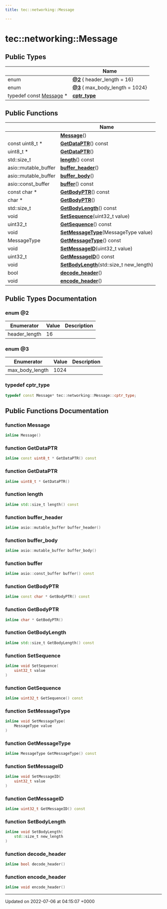 ```yaml
---
title: tec::networking::Message

---
```


# tec::networking::Message





## Public Types

|                | Name           |
| -------------- | -------------- |
| enum| **[@2](/engine/Classes/classtec_1_1networking_1_1_message/#enum-@2)** { header_length = 16} |
| enum| **[@3](/engine/Classes/classtec_1_1networking_1_1_message/#enum-@3)** { max_body_length = 1024} |
| typedef const [Message](/engine/Classes/classtec_1_1networking_1_1_message/) * | **[cptr_type](/engine/Classes/classtec_1_1networking_1_1_message/#typedef-cptr-type)**  |

## Public Functions

|                | Name           |
| -------------- | -------------- |
| | **[Message](/engine/Classes/classtec_1_1networking_1_1_message/#function-message)**() |
| const uint8_t * | **[GetDataPTR](/engine/Classes/classtec_1_1networking_1_1_message/#function-getdataptr)**() const |
| uint8_t * | **[GetDataPTR](/engine/Classes/classtec_1_1networking_1_1_message/#function-getdataptr)**() |
| std::size_t | **[length](/engine/Classes/classtec_1_1networking_1_1_message/#function-length)**() const |
| asio::mutable_buffer | **[buffer_header](/engine/Classes/classtec_1_1networking_1_1_message/#function-buffer-header)**() |
| asio::mutable_buffer | **[buffer_body](/engine/Classes/classtec_1_1networking_1_1_message/#function-buffer-body)**() |
| asio::const_buffer | **[buffer](/engine/Classes/classtec_1_1networking_1_1_message/#function-buffer)**() const |
| const char * | **[GetBodyPTR](/engine/Classes/classtec_1_1networking_1_1_message/#function-getbodyptr)**() const |
| char * | **[GetBodyPTR](/engine/Classes/classtec_1_1networking_1_1_message/#function-getbodyptr)**() |
| std::size_t | **[GetBodyLength](/engine/Classes/classtec_1_1networking_1_1_message/#function-getbodylength)**() const |
| void | **[SetSequence](/engine/Classes/classtec_1_1networking_1_1_message/#function-setsequence)**(uint32_t value) |
| uint32_t | **[GetSequence](/engine/Classes/classtec_1_1networking_1_1_message/#function-getsequence)**() const |
| void | **[SetMessageType](/engine/Classes/classtec_1_1networking_1_1_message/#function-setmessagetype)**(MessageType value) |
| MessageType | **[GetMessageType](/engine/Classes/classtec_1_1networking_1_1_message/#function-getmessagetype)**() const |
| void | **[SetMessageID](/engine/Classes/classtec_1_1networking_1_1_message/#function-setmessageid)**(uint32_t value) |
| uint32_t | **[GetMessageID](/engine/Classes/classtec_1_1networking_1_1_message/#function-getmessageid)**() const |
| void | **[SetBodyLength](/engine/Classes/classtec_1_1networking_1_1_message/#function-setbodylength)**(std::size_t new_length) |
| bool | **[decode_header](/engine/Classes/classtec_1_1networking_1_1_message/#function-decode-header)**() |
| void | **[encode_header](/engine/Classes/classtec_1_1networking_1_1_message/#function-encode-header)**() |

## Public Types Documentation

### enum @2

| Enumerator | Value | Description |
| ---------- | ----- | ----------- |
| header_length | 16|   |




### enum @3

| Enumerator | Value | Description |
| ---------- | ----- | ----------- |
| max_body_length | 1024|   |




### typedef cptr_type

```cpp
typedef const Message* tec::networking::Message::cptr_type;
```


## Public Functions Documentation

### function Message

```cpp
inline Message()
```


### function GetDataPTR

```cpp
inline const uint8_t * GetDataPTR() const
```


### function GetDataPTR

```cpp
inline uint8_t * GetDataPTR()
```


### function length

```cpp
inline std::size_t length() const
```


### function buffer_header

```cpp
inline asio::mutable_buffer buffer_header()
```


### function buffer_body

```cpp
inline asio::mutable_buffer buffer_body()
```


### function buffer

```cpp
inline asio::const_buffer buffer() const
```


### function GetBodyPTR

```cpp
inline const char * GetBodyPTR() const
```


### function GetBodyPTR

```cpp
inline char * GetBodyPTR()
```


### function GetBodyLength

```cpp
inline std::size_t GetBodyLength() const
```


### function SetSequence

```cpp
inline void SetSequence(
    uint32_t value
)
```


### function GetSequence

```cpp
inline uint32_t GetSequence() const
```


### function SetMessageType

```cpp
inline void SetMessageType(
    MessageType value
)
```


### function GetMessageType

```cpp
inline MessageType GetMessageType() const
```


### function SetMessageID

```cpp
inline void SetMessageID(
    uint32_t value
)
```


### function GetMessageID

```cpp
inline uint32_t GetMessageID() const
```


### function SetBodyLength

```cpp
inline void SetBodyLength(
    std::size_t new_length
)
```


### function decode_header

```cpp
inline bool decode_header()
```


### function encode_header

```cpp
inline void encode_header()
```


-------------------------------

Updated on 2022-07-06 at 04:15:07 +0000
